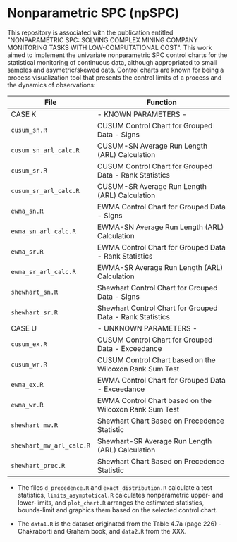 # Nonparametric SPC (npSPC)

This repository is associated with the publication entitled "NONPARAMETRIC SPC: SOLVING COMPLEX MINING COMPANY MONITORING TASKS WITH LOW-COMPUTATIONAL COST". This work aimed to implement the univariate nonparametric SPC control charts for the statistical monitoring of continuous data, although appropriated to small samples and asymetric/skewed data. Control charts are known for being a process visualization tool that presents the control limits of a process and the dynamics of observations:

| File | Function | 
| --- | --- |
| CASE K | - KNOWN PARAMETERS - |
| `cusum_sn.R` | CUSUM Control Chart for Grouped Data - Signs |
| `cusum_sn_arl_calc.R` | CUSUM-SN Average Run Length (ARL) Calculation |
| `cusum_sr.R` | CUSUM Control Chart for Grouped Data - Rank Statistics |
| `cusum_sr_arl_calc.R` | CUSUM-SR Average Run Length (ARL) Calculation |
| `ewma_sn.R` | EWMA Control Chart for Grouped Data - Signs |
| `ewma_sn_arl_calc.R` | EWMA-SN Average Run Length (ARL) Calculation |
| `ewma_sr.R` | EWMA Control Chart for Grouped Data - Rank Statistics |
| `ewma_sr_arl_calc.R` | EWMA-SR Average Run Length (ARL) Calculation |
| `shewhart_sn.R` | Shewhart Control Chart for Grouped Data - Signs |
| `shewhart_sr.R` | Shewhart Control Chart for Grouped Data - Rank Statistics |
| CASE U | - UNKNOWN PARAMETERS - |
| `cusum_ex.R` | CUSUM Control Chart for Grouped Data - Exceedance | 
| `cusum_wr.R` | CUSUM Control Chart based on the Wilcoxon Rank Sum Test |
| `ewma_ex.R` | EWMA Control Chart for Grouped Data - Exceedance | 
| `ewma_wr.R` | EWMA Control Chart based on the Wilcoxon Rank Sum Test |
| `shewhart_mw.R` | Shewhart Chart Based on Precedence Statistic |
| `shewhart_mw_arl_calc.R` | Shewhart-SR Average Run Length (ARL) Calculation |
| `shewhart_prec.R` | Shewhart Chart Based on Precedence Statistic |

- The files `d_precedence.R` and `exact_distribution.R` calculate a test statistics, `limits_asymptotical.R` calculates nonparametric upper- and lower-limits, and `plot_chart.R` arranges the estimated statistics, bounds-limit and graphics them based on the selected control chart.

- The `data1.R` is the dataset originated from the Table 4.7a (page 226) - Chakraborti and Graham book, and `data2.R` from the XXX.
